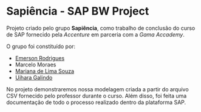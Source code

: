 # Sapiência - SAP BW Project 

Projeto criado pelo grupo **Sapiência**, como trabalho de conclusão do curso de SAP fornecido pela *Accenture* em parceria com a *Gama Accademy*.

O grupo foi constituído por:
- [Emerson Rodrigues](https://www.linkedin.com/in/emerson-rodrigues-3b5aa2127/)
- Marcelo Moraes
- [Mariana de Lima Souza](https://www.linkedin.com/in/mariana-souza-1156821b7-br/)
- [Uihara Galindo](https://www.linkedin.com/in/uihara/)

No projeto demonstraremos nossa modelagem criada a partir do  arquivo CSV fornecido pelo professor durante o curso. Além disso, foi feita uma documentação de todo o processo realizado dentro da plataforma SAP.
